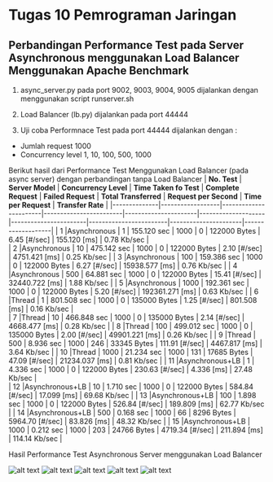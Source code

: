 # Tugas 10 Pemrograman Jaringan
## Perbandingan Performance Test pada Server Asynchronous menggunakan Load Balancer Menggunakan Apache Benchmark

1. async_server.py pada port 9002, 9003, 9004, 9005 dijalankan dengan menggunakan script runserver.sh

2. Load Balancer (lb.py) dijalankan pada port 44444

3. Uji coba Performnace Test pada port 44444 dijalankan dengan :
* Jumlah request 1000
* Concurrency level 1, 10, 100, 500, 1000

Berikut hasil dari Performance Test Menggunakan Load Balancer (pada async server) dengan perbandingan tanpa Load Balancer
| __No. Test__ | __Server Model__ | __Concurrency Level__ | __Time Taken fo Test__ | __Complete Request__ | __Failed Request__ | __Total Transferred__ | __Request per Second__ | __Time per Request__ | __Transfer Rate__ |
|--------------|------------------|-----------------------|------------------------|----------------------|--------------------|-----------------------|------------------------|----------------------|-------------------|
| 1            |Asynchronous      | 1                     | 155.120 sec            | 1000                 | 0                  | 122000 Bytes          | 6.45 [#/sec]           | 155.120 [ms]         | 0.78 Kb/sec       |     
| 2            |Asynchronous      | 10                    | 475.142 sec            | 1000                 | 0                  | 122000 Bytes          | 2.10 [#/sec]           | 4751.421 [ms]        | 0.25 Kb/sec       |
| 3            |Asynchronous      | 100                   | 159.386 sec            | 1000                 | 0                  | 122000 Bytes          | 6.27 [#/sec]           | 15938.577 [ms]       | 0.76 Kb/sec       |
| 4            |Asynchronous      | 500                   | 64.881 sec             | 1000                 | 0                  | 122000 Bytes          | 15.41 [#/sec]          | 32440.722 [ms]       | 1.88 Kb/sec       |
| 5            |Asynchronous      | 1000                  | 192.361 sec            | 1000                 | 0                  | 122000 Bytes          | 5.20 [#/sec]           | 192361.271 [ms]      | 0.63 Kb/sec       |
| 6            |Thread            | 1                     | 801.508 sec            | 1000                 | 0                  | 135000 Bytes          | 1.25 [#/sec]           | 801.508 [ms]         | 0.16 Kb/sec       |     
| 7            |Thread            | 10                    | 466.848 sec            | 1000                 | 0                  | 135000 Bytes          | 2.14 [#/sec]           | 4668.477 [ms]        | 0.28 Kb/sec       |
| 8            |Thread            | 100                   | 499.012 sec            | 1000                 | 0                  | 135000 Bytes          | 2.00 [#/sec]           | 49901.221 [ms]       | 0.26 Kb/sec       |
| 9            |Thread            | 500                   | 8.936 sec              | 1000                 | 246                | 33345 Bytes           | 111.91 [#/sec]         | 4467.817 [ms]        | 3.64 Kb/sec       |
| 10           |Thread            | 1000                  | 21.234 sec             | 1000                 | 131                | 17685 Bytes           | 47.09 [#/sec]          | 21234.037 [ms]       | 0.81 Kb/sec       |
| 11           |Asynchronous+LB   | 1                     | 4.336 sec              | 1000                 | 0                  | 122000 Bytes          | 230.63 [#/sec]         | 4.336 [ms]           | 27.48 Kb/sec      |     
| 12           |Asynchronous+LB   | 10                    | 1.710 sec              | 1000                 | 0                  | 122000 Bytes          | 584.84 [#/sec]         | 17.099 [ms]          | 69.68 Kb/sec      |
| 13           |Asynchronous+LB   | 100                   | 1.898 sec              | 1000                 | 0                  | 122000 Bytes          | 526.84 [#/sec]         | 189.809 [ms]         | 62.77 Kb/sec      |
| 14           |Asynchronous+LB   | 500                   | 0.168 sec              | 1000                 | 66                 | 8296 Bytes            | 5964.70 [#/sec]        | 83.826 [ms]          | 48.32 Kb/sec      |
| 15           |Asynchronous+LB   | 1000                  | 0.212 sec              | 1000                 | 203                | 24766 Bytes           | 4719.34 [#/sec]        | 211.894 [ms]         | 114.14 Kb/sec     |


Hasil Performance Test Asynchronous Server menggunakan Load Balancer

![alt text](https://github.com/jalerdio/PROGJAR_05111740000173/blob/master/Tugas10/Results/1000-1.png)
![alt text](https://github.com/jalerdio/PROGJAR_05111740000173/blob/master/Tugas10/Results/1000-10.png)
![alt text](https://github.com/jalerdio/PROGJAR_05111740000173/blob/master/Tugas10/Results/1000-100.png)
![alt text](https://github.com/jalerdio/PROGJAR_05111740000173/blob/master/Tugas10/Results/1000-500.png)
![alt text](https://github.com/jalerdio/PROGJAR_05111740000173/blob/master/Tugas10/Results/1000-1000.png)
